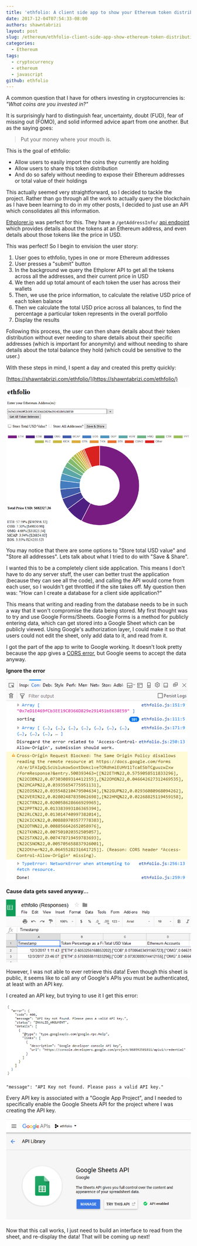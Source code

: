 ```yaml
---
title: 'ethfolio: A client side app to show your Ethereum token distribution'
date: 2017-12-04T07:54:33-08:00
authors: shawntabrizi
layout: post
slug: /ethereum/ethfolio-client-side-app-show-ethereum-token-distribution/
categories:
  - Ethereum
tags:
  - cryptocurrency
  - ethereum
  - javascript
github: ethfolio
---
```


A common question that I have for others investing in cryptocurrencies is: _"What coins are you invested in?"_

It is surprisingly hard to distinguish fear, uncertainty, doubt (FUD), fear of missing out (FOMO), and solid informed advice apart from one another. But as the saying goes:

> Put your money where your mouth is.

This is the goal of ethfolio:

* Allow users to easily import the coins they currently are holding
* Allow users to share this token distribution
* And do so safely without needing to expose their Ethereum addresses or total value of their holdings

This actually seemed very straightforward, so I decided to tackle the project. Rather than go through all the work to actually query the blockchain as I have been learning to do in my other posts, I decided to just use an API which consolidates all this information.

[Ethplorer.io](https://ethplorer.io/) was perfect for this. They have a `/getAddressInfo/` [api endpoint](https://github.com/EverexIO/Ethplorer/wiki/Ethplorer-API?from=etop) which provides details about the tokens at an Ethereum address, and even details about those tokens like the price in USD.

This was perfect! So I begin to envision the user story:

1.  User goes to ethfolio, types in one or more Ethereum addresses
2.  User presses a "submit" button
3.  In the background we query the Ethplorer API to get all the tokens across all the addresses, and their current price in USD
4.  We then add up total amount of each token the user has across their wallets
5.  Then, we use the price information, to calculate the relative USD price of each token balance
6.  Then we calculate the total USD price across all balances, to find the percentage a particular token represents in the overall portfolio
7.  Display the results

Following this process, the user can then share details about their token distribution without ever needing to share details about their specific addresses (which is important for anonymity) and without needing to share details about the total balance they hold (which could be sensitive to the user.)

With these steps in mind, I spent a day and created this pretty quickly:

[https://shawntabrizi.com/ethfolio/](https://shawntabrizi.com/ethfolio/)

![](/assets/images/img_5a24f8f17ea4a.png)

You may notice that there are some options to "Store total USD value" and "Store all addresses". Lets talk about what I tried to do with "Save & Share".

I wanted this to be a completely client side application. This means I don't have to do any server stuff,  the user can better trust the application (because they can see all the code), and calling the API would come from each user, so I wouldn't get throttled if the site takes off. My question then was: "How can I create a database for a client side application?"

This means that writing and reading from the database needs to be in such a way that it won't compromise the data being stored. My first thought was to try and use Google Forms/Sheets. Google Forms is a method for publicly entering data, which can get stored into a Google Sheet which can be publicly viewed. Using Google's authorization layer, I could make it so that users could not edit the sheet, only add data to it, and read from it.

I got the part of the app to write to Google working. It doesn't look pretty because the app gives a [CORS error](https://developer.mozilla.org/en-US/docs/Web/HTTP/CORS), but Google seems to accept the data anyway.

**Ignore the error**

![](/assets/images/img_5a24fdb9c8555.png)

**Cause data gets saved anyway...**

![](/assets/images/img_5a24fd98c904a.png)

However, I was not able to ever retrieve this data! Even though this sheet is public, it seems like to call any of Google's APIs you must be authenticated, at least with an API key.

I created an API key, but trying to use it I get this error:

![](/assets/images/img_5a24fec22ed25.png)

```
"message": "API Key not found. Please pass a valid API key."
```

Every API key is associated with a "Google App Project", and I needed to specifically enable the Google Sheets API for the project where I was creating the API key.

![](/assets/images/img_5a2505a15b129.png)

Now that this call works, I just need to build an interface to read from the sheet, and re-display the data! That will be coming up next!
